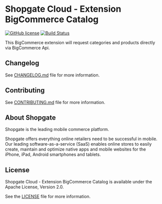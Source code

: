 

# Shopgate Cloud - Extension BigCommerce Catalog
[![GitHub license](http://dmlc.github.io/img/apache2.svg)](LICENSE.md)
[![Build Status](https://travis-ci.org/shopgate/cloud-ext-bigcommerce-catalog.svg?branch=master)](https://travis-ci.org/shopgate/cloud-ext-bigcommerce-catalog)

This BigCommerce extension will request categories and products directly via BigCommerce Api.

## Changelog

See [CHANGELOG.md](CHANGELOG.md) file for more information.

## Contributing

See [CONTRIBUTING.md](CONTRIBUTING.md) file for more information.

## About Shopgate

Shopgate is the leading mobile commerce platform.

Shopgate offers everything online retailers need to be successful in mobile. Our leading
software-as-a-service (SaaS) enables online stores to easily create, maintain and optimize native
apps and mobile websites for the iPhone, iPad, Android smartphones and tablets.

## License

Shopgate Cloud - Extension BigCommerce Catalog is available under the Apache License, Version 2.0.

See the [LICENSE](./LICENSE.md) file for more information.
